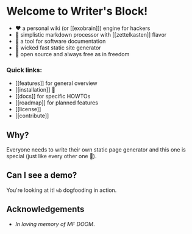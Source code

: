 # Welcome to Writer's Block!

  - :heart: a personal wiki (or [[exobrain]]) engine for hackers
  - :notebook: simplistic markdown processor with [[zettelkasten]] flavor
  - :notebook_with_decorative_cover: a tool for software documentation
  - :page_with_curl: wicked fast static site generator
  - :open_hands: open source and always free as in freedom

### Quick links:

  - [[features]] for general overview
  - [[installation]] :rocket:
  - [[docs]] for specific HOWTOs
  - [[roadmap]] for planned features
  - [[license]]
  - [[contribute]]

## Why?

Everyone needs to write their own static page generator and this one is special
 (just like every other one :angel:).

## Can I see a demo?

You're looking at it! `wb` dogfooding in action.

## Acknowledgements

  - _In loving memory of MF DOOM_.
